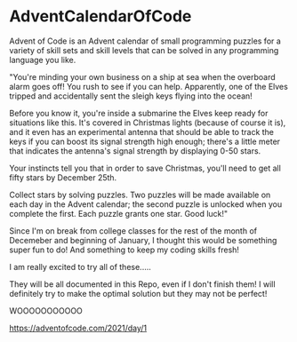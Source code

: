# AdventCalendarOfCode

Advent of Code is an Advent calendar of small programming puzzles for a variety of skill sets and skill levels that can be solved in any programming language you like.

"You're minding your own business on a ship at sea when the overboard alarm goes off! You rush to see if you can help. Apparently, one of the Elves tripped and accidentally sent the sleigh keys flying into the ocean!

Before you know it, you're inside a submarine the Elves keep ready for situations like this. It's covered in Christmas lights (because of course it is), and it even has an experimental antenna that should be able to track the keys if you can boost its signal strength high enough; there's a little meter that indicates the antenna's signal strength by displaying 0-50 stars.

Your instincts tell you that in order to save Christmas, you'll need to get all fifty stars by December 25th.

Collect stars by solving puzzles. Two puzzles will be made available on each day in the Advent calendar; the second puzzle is unlocked when you complete the first. Each puzzle grants one star. Good luck!" 





Since I'm on break from college classes for the rest of the month of Decemeber and beginning of January, I thought this would be something super fun to do! And something to keep my coding skills fresh!

I am really excited to try all of these.....

They will be all documented in this Repo, even if I don't finish them! I will definitely try to make the optimal solution but they may not be perfect!

WOOOOOOOOOOO






https://adventofcode.com/2021/day/1
